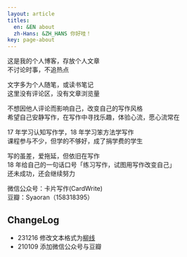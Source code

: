 ```yaml
---
layout: article
titles:
  en: &EN about
  zh-Hans: &ZH_HANS 你好哇！
key: page-about
---
```


这是我的个人博客，存放个人文章  
不讨论时事，不追热点

文字多为个人随笔，或读书笔记  
这里没有评论区，没有文章浏览量  

不想因他人评论而影响自己，改变自己的写作风格  
希望自己安静写作，在写作中寻找乐趣，体验心流，愿心流常在  

17 年学习认知写作学，18 年学习笨方法学写作  
课程参与不少，但学的不够好，成了捐学费的学生  

写的虽差，爱拖延，但依旧在写作  
18 年给自己的一句话口号「练习写作，试图用写作改变自己」  
还未成功，还会继续努力  

微信公众号：卡片写作(CardWrite)  
豆瓣：Syaoran（158318395）

## ChangeLog

- 231216 修改文本格式为[柳线](https://site.douban.com/231595/widget/notes/15933294/note/329745845/#comments)
- 210109 添加微信公众号与豆瓣
